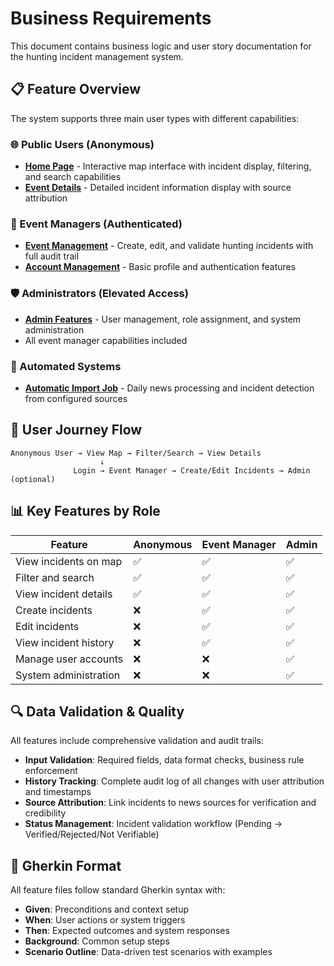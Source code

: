 # Business Requirements

This document contains business logic and user story documentation for the hunting incident management system.

## 📋 Feature Overview

The system supports three main user types with different capabilities:

### 🌐 Public Users (Anonymous)
- **[Home Page](./home.feature)** - Interactive map interface with incident display, filtering, and search capabilities
- **[Event Details](./event_details.feature)** - Detailed incident information display with source attribution

### 👥 Event Managers (Authenticated)
- **[Event Management](./event_manager.feature)** - Create, edit, and validate hunting incidents with full audit trail
- **[Account Management](./account.feature)** - Basic profile and authentication features

### 🛡️ Administrators (Elevated Access)
- **[Admin Features](./admin.feature)** - User management, role assignment, and system administration
- All event manager capabilities included

### 🤖 Automated Systems
- **[Automatic Import Job](./auto_import_job.feature)** - Daily news processing and incident detection from configured sources

## 🎯 User Journey Flow

```
Anonymous User → View Map → Filter/Search → View Details
                    ↓
              Login → Event Manager → Create/Edit Incidents → Admin (optional)
```

## 📊 Key Features by Role

| Feature               | Anonymous | Event Manager | Admin |
| --------------------- | --------- | ------------- | ----- |
| View incidents on map | ✅         | ✅             | ✅     |
| Filter and search     | ✅         | ✅             | ✅     |
| View incident details | ✅         | ✅             | ✅     |
| Create incidents      | ❌         | ✅             | ✅     |
| Edit incidents        | ❌         | ✅             | ✅     |
| View incident history | ❌         | ✅             | ✅     |
| Manage user accounts  | ❌         | ❌             | ✅     |
| System administration | ❌         | ❌             | ✅     |

## 🔍 Data Validation & Quality

All features include comprehensive validation and audit trails:
- **Input Validation**: Required fields, data format checks, business rule enforcement
- **History Tracking**: Complete audit log of all changes with user attribution and timestamps
- **Source Attribution**: Link incidents to news sources for verification and credibility
- **Status Management**: Incident validation workflow (Pending → Verified/Rejected/Not Verifiable)

## 📝 Gherkin Format

All feature files follow standard Gherkin syntax with:
- **Given**: Preconditions and context setup
- **When**: User actions or system triggers
- **Then**: Expected outcomes and system responses
- **Background**: Common setup steps
- **Scenario Outline**: Data-driven test scenarios with examples